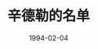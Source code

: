 ---
layout: page
title: 辛德勒的名单
description: >
  初中音乐课上播的，记得全片黑白只有一个小女孩的衣服是红色的。意义大于内容吧，反对战争，珍爱和平。
category: 电影
img: assets/img/movie/before2020/辛德勒的名单.webp
star: 4
date: 1994-02-04
---